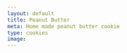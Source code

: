 ```yaml
---
layout: default
title: Peanut Butter
meta: Home made peanut butter cookie 
type: cookies
image: 
---
```


